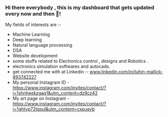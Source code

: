 ### Hi there everybody , this is my dashboard that gets updated every now and then 🤪!

My fields of interests are :-

- Machine Learning
- Deep learning
- Natural language processing
- DSA
- Website development
- some stuffs related to Electronics control , designs and Robotics .
- electronics simulation softwares and autocads.
- get connected me with at Linkedin :- www.linkedin.com/in/tuhin-mallick-893742227
- My personal Instagram ID - https://www.instagram.com/invites/contact/?i=1shnheekzgaq1&utm_content=dz9cz42
- My art page on Instagram - https://www.instagram.com/invites/contact/?i=1ghtyp72tgsul&utm_content=cxpuevb
